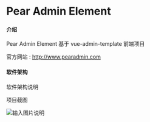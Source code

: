 # Pear Admin Element

#### 介绍
Pear Admin Element 基于 vue-admin-template 前端项目

官方网站 : http://www.pearadmin.com


#### 软件架构
软件架构说明

项目截图

![输入图片说明](https://images.gitee.com/uploads/images/2020/0607/005912_6f881c57_4835367.png "(ZJQA9TSE9E{]~5C568(JQ9.png")
